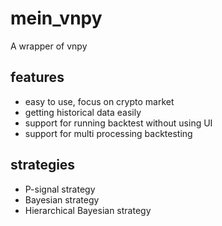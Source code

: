 # mein_vnpy
A wrapper of vnpy

## features

* easy to use, focus on crypto market
* getting historical data easily
* support for running backtest without using UI
* support for multi processing backtesting

## strategies

* P-signal strategy
* Bayesian strategy
* Hierarchical Bayesian strategy